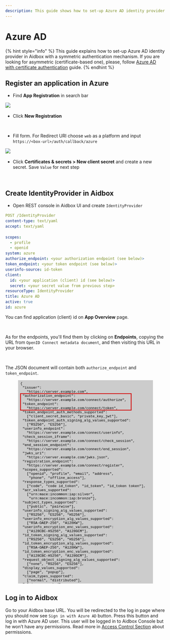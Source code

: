 ```yaml
---
description: This guide shows how to set-up Azure AD identity provider with Aidbox
---
```


# Azure AD

{% hint style="info" %}
This guide explains how to set-up Azure AD identity provider in Aidbox with a symmetric authentication mechanism. If you are looking for asymmetric (certificate-based one), please, follow [Azure AD with certificate authentication](./azure-ad-with-certificate-authentication.md) guide.
{% endhint %}

## Register an application in Azure

* Find **App Registration** in search bar

![](../../../../.gitbook/assets/azure7.png)

* Click **New Registration**

<figure><img src="../../../../.gitbook/assets/spaces_-LHqtKiuedlcKJLm337__uploads_git-blob-83834d5ed70499fcfd4585a9a56febbebaf46af8_azure0.png" alt=""><figcaption></figcaption></figure>

* Fill form. For Redirect URI choose `web` as a platform and input `https://<box-url>/auth/callback/azure`

![](../../../../.gitbook/assets/azure4.png)

* Click **Certificates & secrets > New client secret** and create a new secret. Save `Value` for next step

<figure><img src="../../../../.gitbook/assets/spaces_-LHqtKiuedlcKJLm337__uploads_git-blob-c80aad22e2b9fa1bee113d9ff9c19e226be35e8a_azure3.png" alt=""><figcaption></figcaption></figure>

## Create IdentityProvider in Aidbox

* Open REST console in Aidbox UI and create `IdentityProvider`

```yaml
POST /IdentityProvider
content-type: text/yaml
accept: text/yaml

scopes:
  - profile
  - openid
system: azure
authorize_endpoint: <your authorization endpoint (see below)>
token_endpoint: <your token endpoint (see below)>
userinfo-source: id-token
client:
  id: <your application (client) id (see below)>
  secret: <your secret value from previous step>
resourceType: IdentityProvider
title: Azure AD
active: true
id: azure
```

You can find application (client) id on **App Overview** page.

<figure><img src="../../../../.gitbook/assets/spaces_-LHqtKiuedlcKJLm337__uploads_git-blob-4833cc9444c2a38a76f8edc0759fb36622368c90_azure5.png" alt=""><figcaption></figcaption></figure>

As for the endpoints, you'll find them by clicking on **Endpoints**, copying the URL from `OpenID Connect metadata document`, and then visiting this URL in your browser.

<figure><img src="../../../../.gitbook/assets/spaces_-LHqtKiuedlcKJLm337__uploads_git-blob-8f857e9e29de04af413036e10747e7eadf94bcad_azure2.png" alt=""><figcaption></figcaption></figure>

The JSON document will contain both `authorize_endpoint` and `token_endpoint`.

<figure><img src="../../../../.gitbook/assets/image (129).png" alt=""><figcaption></figcaption></figure>

## Log in to Aidbox

Go to your Aidbox base URL. You will be redirected to the log in page where you should now see `Sign in with Azure AD` button. Press this button and log in with Azure AD user. This user will be logged in to Aidbox Console but he won’t have any permissions. Read more in [Access Control Section](../security/) about permissions.
